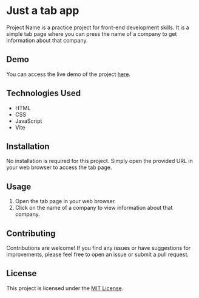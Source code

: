# Just a tab app

Project Name is a practice project for front-end development skills. It is a simple tab page where you can press the name of a company to get information about that company.

## Demo

You can access the live demo of the project [here](https://cozy-madeleine-d24b00.netlify.app/).

## Technologies Used

- HTML
- CSS
- JavaScript
- Vite

## Installation

No installation is required for this project. Simply open the provided URL in your web browser to access the tab page.

## Usage

1. Open the tab page in your web browser.
2. Click on the name of a company to view information about that company.

## Contributing

Contributions are welcome! If you find any issues or have suggestions for improvements, please feel free to open an issue or submit a pull request.

## License

This project is licensed under the [MIT License](http://mit-license.org).
